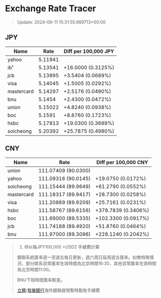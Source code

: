 # Exchange Rate Tracer

> Update: 2024-06-11 15:31:55.989713+00:00

## JPY

| Name       |    Rate | Diff per 100,000 JPY   |
|------------|---------|------------------------|
| yahoo      | 5.11941 |                        |
| ib¹        | 5.13541 | +16.0000 (0.3125%)     |
| jcb        | 5.13895 | +3.5404 (0.0689%)      |
| visa       | 5.14045 | +1.5005 (0.0292%)      |
| mastercard | 5.14297 | +2.5176 (0.0490%)      |
| bnu        | 5.1454  | +2.4300 (0.0472%)      |
| union      | 5.15022 | +4.8240 (0.0938%)      |
| boc        | 5.1591  | +8.8760 (0.1723%)      |
| hsbc       | 5.17813 | +19.0300 (0.3689%)     |
| soicheong  | 5.20392 | +25.7875 (0.4980%)     |

## CNY

| Name       | Rate                | Diff per 100,000 CNY   |
|------------|---------------------|------------------------|
| union      | 111.07409	(90.0300) |                        |
| yahoo      | 111.09316	(90.0145) | +19.0750 (0.0172%)     |
| soicheong  | 111.15444	(89.9649) | +61.2790 (0.0552%)     |
| mastercard | 111.18317	(89.9417) | +28.7300 (0.0258%)     |
| visa       | 111.20889	(89.9209) | +25.7161 (0.0231%)     |
| hsbc       | 111.58767	(89.6156) | +378.7839 (0.3406%)    |
| boc        | 111.69000	(89.5335) | +102.3300 (0.0917%)    |
| jcb        | 111.74188	(89.4920) | +51.8760 (0.0464%)     |
| bnu        | 111.97000	(89.3096) | +228.1240 (0.2042%)    |


> 1. IB以每JPY100,000 +USD2 手續費計算
>
> 銀聯系統匯率週一至週五每日更新，週六周日延用週五匯率。如無特殊情況，部分歐系貨幣匯率生效時間為北京時間16:30，其他貨幣匯率生效時間為北京時間11:00。
>
> BNU下班時間匯率較差。
>
> [立橋](https://www.wlbank.com.mo/uploads/ueditor/file/20181211/1544536513900230.pdf)/[發展銀行](https://www.mdb.com.mo/Service_Charges_20230728.pdf)海外銀聯提現暫時豁免手續費

